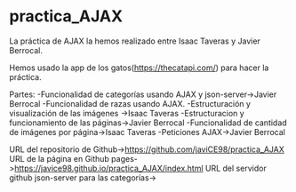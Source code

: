 # practica_AJAX

La práctica de AJAX la hemos realizado entre Isaac Taveras y Javier Berrocal.

Hemos usado la app de los gatos(https://thecatapi.com/) para hacer la práctica.

Partes:
-Funcionalidad de categorías usando AJAX y json-server->Javier Berrocal
-Funcionalidad de razas usando AJAX.
-Estructuración y visualización de las imágenes ->Isaac Taveras
-Estructuracion y funcionamiento de las páginas->Javier Berrocal
-Funcionalidad de cantidad de imágenes por página->Isaac Taveras
-Peticiones AJAX->Javier Berrocal



URL del repositorio de Github->https://github.com/javiCE98/practica_AJAX
URL de la página en Github pages->https://javice98.github.io/practica_AJAX/index.html
URL del servidor github json-server para las categorías->
